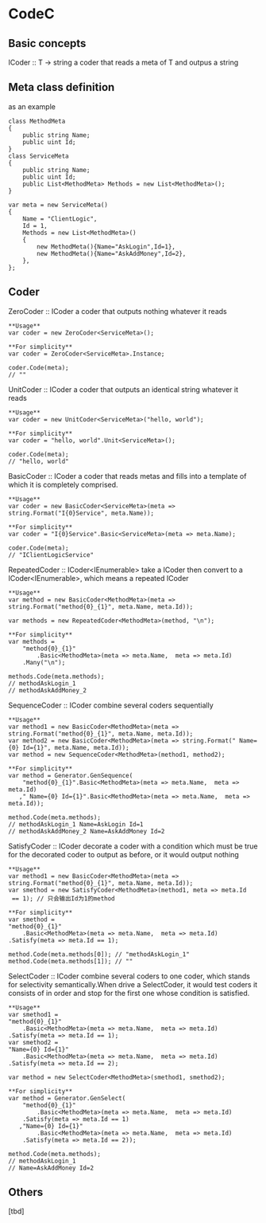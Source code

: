 CodeC
=====

Basic concepts
--

ICoder<T>  :: T -> string
	a coder that reads a meta of T and outpus a string

Meta class definition
--

as an example

	class MethodMeta
	{
		public string Name;
		public uint Id;
	}
	class ServiceMeta
	{
		public string Name;
		public uint Id;
		public List<MethodMeta> Methods = new List<MethodMeta>();
	}

	var meta = new ServiceMeta()
	{
		Name = "ClientLogic",
		Id = 1,
		Methods = new List<MethodMeta>()
		{
			new MethodMeta(){Name="AskLogin",Id=1},
			new MethodMeta(){Name="AskAddMoney",Id=2},
		},
	};
	
Coder
--

ZeroCoder<T> :: ICoder<T>
	a coder that outputs nothing whatever it reads
	
	**Usage**
	var coder = new ZeroCoder<ServiceMeta>();
	
	**For simplicity**
	var coder = ZeroCoder<ServiceMeta>.Instance;
	
	coder.Code(meta); 
	// ""
	
UnitCoder<T> :: ICoder<T>
	a coder that outputs an identical string whatever it reads
	
	**Usage**
	var coder = new UnitCoder<ServiceMeta>("hello, world");
	
	**For simplicity**
	var coder = "hello, world".Unit<ServiceMeta>();
	
	coder.Code(meta); 
	// "hello, world"
	
BasicCoder<T> :: ICoder<T>
	a coder that reads metas and fills into a template of which it is completely comprised.
	
	**Usage**
	var coder = new BasicCoder<ServiceMeta>(meta => string.Format("I{0}Service", meta.Name));
	
	**For simplicity**
	var coder = "I{0}Service".Basic<ServiceMeta>(meta => meta.Name);
	
	coder.Code(meta); 
	// "IClientLogicService"
	
RepeatedCoder<T> :: ICoder<IEnumerable<T>>
	take a ICoder<T> then convert to a ICoder<IEnumerable<T>>, which means a repeated ICoder<T>

	**Usage** 
	var method = new BasicCoder<MethodMeta>(meta => string.Format("method{0}_{1}", meta.Name, meta.Id));
	
	var methods = new RepeatedCoder<MethodMeta>(method, "\n");
	
	**For simplicity**
	var methods = 
		"method{0}_{1}"
			.Basic<MethodMeta>(meta => meta.Name,  meta => meta.Id)
		.Many("\n");
	
	methods.Code(meta.methods); 
	// methodAskLogin_1
	// methodAskAddMoney_2
	
SequenceCoder<T> :: ICoder<T> 
	combine several coders sequentially
	
	**Usage**
	var method1 = new BasicCoder<MethodMeta>(meta => string.Format("method{0}_{1}", meta.Name, meta.Id));
	var method2 = new BasicCoder<MethodMeta>(meta => string.Format(" Name={0} Id={1}", meta.Name, meta.Id));
	var method = new SequenceCoder<MethodMeta>(method1, method2);
	
	**For simplicity**
	var method = Generator.GenSequence(
		"method{0}_{1}".Basic<MethodMeta>(meta => meta.Name,  meta => meta.Id)
	   ," Name={0} Id={1}".Basic<MethodMeta>(meta => meta.Name,  meta => meta.Id));
	
	method.Code(meta.methods);
	// methodAskLogin_1 Name=AskLogin Id=1
	// methodAskAddMoney_2 Name=AskAddMoney Id=2
	
SatisfyCoder<T> :: ICoder<T>
	decorate a coder with a condition which must be true for the decorated coder to output as before, or it would output nothing
	
	**Usage**
	var method1 = new BasicCoder<MethodMeta>(meta => string.Format("method{0}_{1}", meta.Name, meta.Id));
	var smethod = new SatisfyCoder<MethodMeta>(method1, meta => meta.Id
	 == 1); // 只会输出Id为1的method
	
	**For simplicity**
	var smethod = 
	"method{0}_{1}"
		.Basic<MethodMeta>(meta => meta.Name,  meta => meta.Id)
	.Satisfy(meta => meta.Id == 1);
	
	method.Code(meta.methods[0]); // "methodAskLogin_1"
	method.Code(meta.methods[1]); // ""
	
SelectCoder<T> :: ICoder<T>
	combine several coders to one coder, which stands for selectivity semantically.When drive a SelectCoder<T>, it would test coders it consists of in order and stop for the first one whose condition is satisfied.
	
	**Usage**
	var smethod1 = 
	"method{0}_{1}"
		.Basic<MethodMeta>(meta => meta.Name,  meta => meta.Id)
	.Satisfy(meta => meta.Id == 1);
	var smethod2 = 
	"Name={0} Id={1}"
		.Basic<MethodMeta>(meta => meta.Name,  meta => meta.Id)
	.Satisfy(meta => meta.Id == 2);
	
	var method = new SelectCoder<MethodMeta>(smethod1, smethod2);
	
	**For simplicity**
	var method = Generator.GenSelect(
		"method{0}_{1}"
			.Basic<MethodMeta>(meta => meta.Name,  meta => meta.Id)
		.Satisfy(meta => meta.Id == 1)
	   ,"Name={0} Id={1}"
			.Basic<MethodMeta>(meta => meta.Name,  meta => meta.Id)
		.Satisfy(meta => meta.Id == 2));
	
	method.Code(meta.methods);
	// methodAskLogin_1
	// Name=AskAddMoney Id=2
	
	
Others
--
[tbd]

	
	
	
	
	